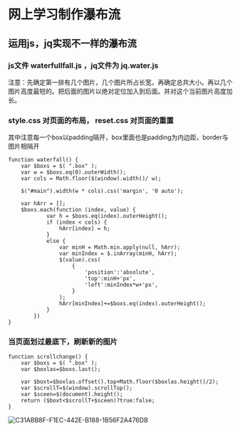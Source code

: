 # 网上学习制作瀑布流
## 运用js，jq实现不一样的瀑布流

### js文件 waterfullfall.js ，jq文件为 jq.water.js
注意：先确定第一排有几个图片，几个图片所占长宽，再确定总共大小。再以几个图片高度最短的。把后面的图片以绝对定位加入到后面。并对这个当前图片高度加长。

### style.css 对页面的布局， reset.css 对页面的重置
 其中注意每一个box以padding隔开，box里面也是padding为内边距，border与图片相隔开



```
function waterfall() {
    var $boxs = $( ".box" );
    var w = $boxs.eq(0).outerWidth();
    var cols = Math.floor($(window).width()/ w);

    $("#main").width(w * cols).css('margin', '0 auto');

    var hArr = [];
    $boxs.each(function (index, value) {
            var h = $boxs.eq(index).outerHeight();
            if (index < cols) {
                hArr[index] = h;
            }
            else {
                var minH = Math.min.apply(null, hArr);
                var minIndex = $.inArray(minH, hArr);
                $(value).css(
                    {
                        'position':'absolute',
                        'top':minH+'px',
                        'left':minIndex*w+'px',
                    }
                );
                hArr[minIndex]+=$boxs.eq(index).outerHeight();
            }
        })
}
```
### 当页面划过最底下，刷新新的图片

```
function scrollchange() {
    var $boxs = $( ".box" );
    var $boxlas=$boxs.last();

    var $boxt=$boxlas.offset().top+Math.floor($boxlas.height()/2);
    var $scrollT=$(window).scrollTop();
    var $sceen=$(document).height();
    return ($boxt<$scrollT+$sceen)?true:false;
}
```


![C31ABB8F-F1EC-442E-B188-1B56F2A476DB]($res/C31ABB8F-F1EC-442E-B188-1B56F2A476DB.png)

